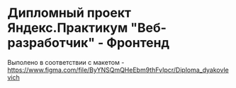 # Дипломный проект Яндекс.Практикум "Веб-разработчик" - Фронтенд

Выполено в соответствии с макетом - https://www.figma.com/file/ByYNSQmQHeEbm9thFvIpcr/Diploma_dyakovlevich